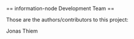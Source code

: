 == information-node Development Team ==

Those are the authors/contributors to this project:

Jonas Thiem


